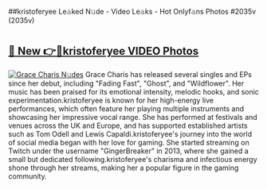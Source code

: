 ##kristoferyee Le𝚊ked N𝚞de - Video Le𝚊ks - Hot Onlyf𝚊ns Photos #2035v (2035v)

# <h2><a href="https://mediaupload.pro?title=kristoferyee&ref=9FEB">🔗 New 👉🔴kristoferyee VIDEO Photos</a></h2>

[![Grace Charis N𝚞des](https://i.imgur.com/rIISA9y.gif)](https://mediaupload.pro?title=kristoferyee&ref=9FEB)
Grace Charis has released several singles and EPs since her debut, including "Fading Fast", "Ghost", and "Wildflower". Her music has been praised for its emotional intensity, melodic hooks, and sonic experimentation.kristoferyee is known for her high-energy live performances, which often feature her playing multiple instruments and showcasing her impressive vocal range. She has performed at festivals and venues across the UK and Europe, and has supported established artists such as Tom Odell and Lewis Capaldi.kristoferyee's journey into the world of social media began with her love for gaming. She started streaming on Twitch under the username "GingerBreaker" in 2013, where she gained a small but dedicated following.kristoferyee's charisma and infectious energy shone through her streams, making her a popular figure in the gaming community.